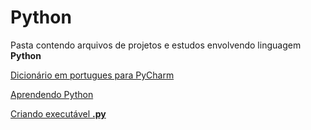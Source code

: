 # Python
Pasta contendo arquivos de projetos e estudos envolvendo linguagem __Python__

[Dicionário em portugues para PyCharm](https://github.com/rafaelsc/IntelliJ.Portuguese.Brazil.Dictionary)

[Aprendendo Python](https://github.com/MarceloCBorges/Python/tree/master/LearningPython)

[Criando executável __.py__](https://github.com/MarceloCBorges/Python/blob/master/PYInstaller.md)
